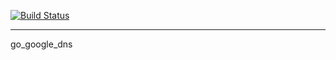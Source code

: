 [![Build Status](https://travis-ci.org/ylck/go-dns.svg?branch=develop)](https://travis-ci.org/ylck/go-dns)
***
go_google_dns